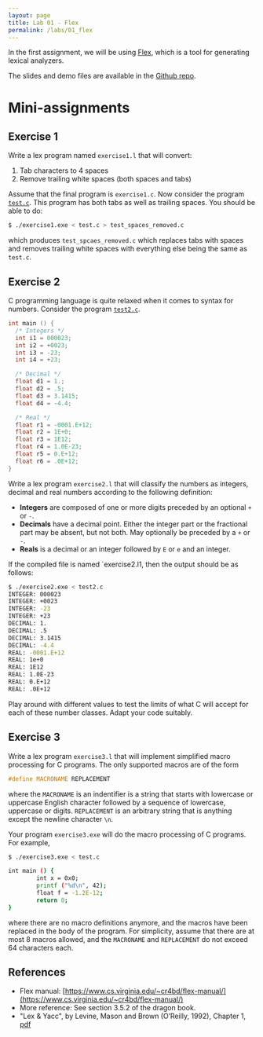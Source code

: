 ```yaml
---
layout: page
title: Lab 01 - Flex
permalink: /labs/01_flex
---
```


In the first assignment, we will be using
[Flex](https://www.cs.virginia.edu/~cr4bd/flex-manual/), which is a tool for
generating lexical analyzers.

The slides and demo files are available in the [Github repo](https://github.com/kayceesrk/cs3300_m22/tree/main/labs/01_flex).

# Mini-assignments

## Exercise 1

Write a lex program named `exercise1.l` that will convert:

1. Tab characters to 4 spaces
2. Remove trailing white spaces (both spaces and tabs)

Assume that the final program is `exercise1.c`. Now consider the program
[`test.c`](test.c). This program has both tabs as well as trailing
spaces. You should be able to do:

```bash
$ ./exercise1.exe < test.c > test_spaces_removed.c
```

which produces `test_spcaes_removed.c` which replaces tabs with spaces and
removes trailing white spaces with everything else being the same as `test.c`. 

## Exercise 2

C programming language is quite relaxed when it comes to syntax for numbers.
Consider the program [`test2.c`](test2.c).  

```c
int main () {
  /* Integers */
  int i1 = 000023;
  int i2 = +0023;
  int i3 = -23;
  int i4 = +23;

  /* Decimal */
  float d1 = 1.;
  float d2 = .5;
  float d3 = 3.1415;
  float d4 = -4.4;

  /* Real */
  float r1 = -0001.E+12;
  float r2 = 1E+0;
  float r3 = 1E12;
  float r4 = 1.0E-23;
  float r5 = 0.E+12;
  float r6 = .0E+12;
}
```

Write a lex program `exercise2.l` that will classify the numbers as integers,
decimal and real numbers according to the following definition:

* **Integers** are composed of one or more digits preceded by an optional `+` or
  `-`. 
* **Decimals** have a decimal point. Either the integer part or the fractional
  part may be absent, but not both. May optionally be preceded by a `+` or `-`.
* **Reals** is a decimal or an integer followed by `E` or `e` and an integer.

If the compiled file is named `exercise2.l1, then the output should be as
follows:

```bash
$ ./exercise2.exe < test2.c
INTEGER: 000023
INTEGER: +0023
INTEGER: -23
INTEGER: +23
DECIMAL: 1.
DECIMAL: .5
DECIMAL: 3.1415
DECIMAL: -4.4
REAL: -0001.E+12
REAL: 1e+0
REAL: 1E12
REAL: 1.0E-23
REAL: 0.E+12
REAL: .0E+12
```

Play around with different values to test the limits of what C will accept for
each of these number classes. Adapt your code suitably.

## Exercise 3

Write a lex program `exercise3.l` that will implement simplified macro
processing for C programs. The only supported macros are of the form

```c
#define MACRONAME REPLACEMENT
```

where the `MACRONAME` is an indentifier is a string that starts with lowercase
or uppercase English character followed by a sequence of lowercase, uppercase or
digits. `REPLACEMENT` is an arbitrary string that is anything except the newline
character `\n`.

Your program `exercise3.exe` will do the macro processing of C programs. For
example,

```bash
$ ./exercise3.exe < test.c

int main () {
        int x = 0x0;
        printf ("%d\n", 42);
        float f = -1.2E-12;
        return 0;
}
```

where there are no macro definitions anymore, and the macros have been replaced
in the body of the program. For simplicity, assume that there are at most 8
macros allowed, and the `MACRONAME` and `REPLACEMENT` do not exceed 64
characters each.

## References

* Flex manual: [https://www.cs.virginia.edu/~cr4bd/flex-manual/](https://www.cs.virginia.edu/~cr4bd/flex-manual/)
* More reference: See section 3.5.2 of the dragon book.
* "Lex & Yacc", by Levine, Mason and Brown (O’Reilly, 1992), Chapter 1, [pdf](https://web.iitd.ac.in/~sumeet/flex__bison.pdf)

